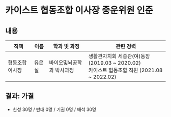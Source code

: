 카이스트 협동조합 이사장 중운위원 인준
===

## 내용

| 직책 | 이름 | 학과 및 과정 | 관련 경력 | 
|---|---|---|---|
| 협동조합 이사장 | 유은실 |바이오및뇌공학과 박사과정 | 생활관자치회 세종관(여)동장 (2019.03 ~ 2020.02)<br>카이스트 협동조합 직원 (2021.08 ~ 2022.02)| 

## 결과: 가결
- 찬성 30명 / 반대 0명 / 기권 0명 / 배석 30명